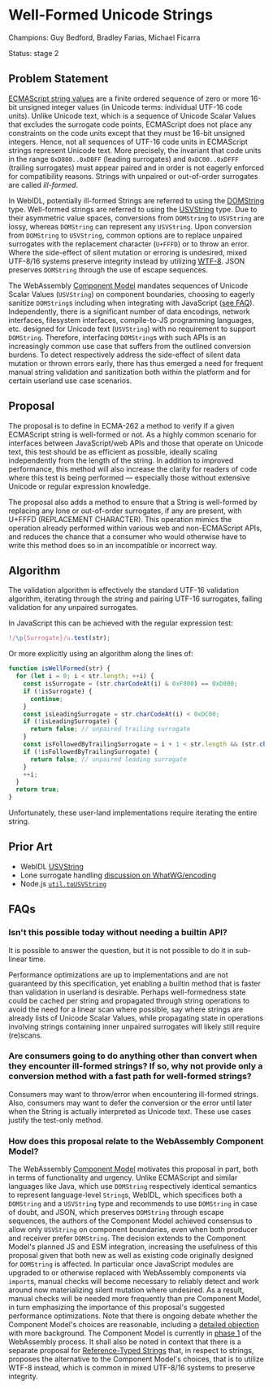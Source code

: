 # Well-Formed Unicode Strings

Champions: Guy Bedford, Bradley Farias, Michael Ficarra

Status: stage 2

## Problem Statement

[ECMAScript string values](https://tc39.es/ecma262/multipage/overview.html#sec-terms-and-definitions-string-value) are a finite ordered sequence of zero or more 16-bit unsigned integer values (in Unicode terms: individual UTF-16 code units). Unlike Unicode text, which is a sequence of Unicode Scalar Values that excludes the surrogate code points, ECMAScript does not place any constraints on the code units except that they must be 16-bit unsigned integers. Hence, not all sequences of UTF-16 code units in ECMAScript strings represent Unicode text. More precisely, the invariant that code units in the range `0xD800..0xDBFF` (leading surrogates) and `0xDC00..0xDFFF` (trailing surrogates) must appear paired and in order is not eagerly enforced for compatibility reasons. Strings with unpaired or out-of-order surrogates are called *ill-formed*.

In WebIDL, potentially ill-formed Strings are referred to using the [DOMString](https://webidl.spec.whatwg.org/#idl-DOMString) type. Well-formed strings are referred to using the [USVString](https://webidl.spec.whatwg.org/#idl-USVString) type. Due to their asymmetric value spaces, conversions from `DOMString` to `USVString` are lossy, whereas `DOMString` can represent any `USVString`. Upon conversion from `DOMString` to `USVString`, common options are to replace unpaired surrogates with the replacement character (`U+FFFD`) or to throw an error. Where the side-effect of silent mutation or erroring is undesired, mixed UTF-8/16 systems preserve integrity instead by utilizing [WTF-8](https://simonsapin.github.io/wtf-8/). JSON preserves `DOMString` through the use of escape sequences.

The WebAssembly [Component Model](https://github.com/WebAssembly/component-model) mandates sequences of Unicode Scalar Values (`USVString`) on component boundaries, choosing to eagerly sanitize `DOMString`s including when integrating with JavaScript ([see FAQ](#how-does-this-proposal-relate-to-the-webassembly-component-model)). Independently, there is a significant number of data encodings, network interfaces, filesystem interfaces, compile-to-JS programming languages, etc. designed for Unicode text (`USVString`) with no requirement to support `DOMString`. Therefore, interfacing `DOMString`s with such APIs is an increasingly common use case that suffers from the outlined conversion burdens. To detect respectively address the side-effect of silent data mutation or thrown errors early, there has thus emerged a need for frequent manual string validation and sanitization both within the platform and for certain userland use case scenarios.

## Proposal

The proposal is to define in ECMA-262 a method to verify if a given ECMAScript string is well-formed or not. As a highly common scenario for interfaces between JavaScript/web APIs and those that operate on Unicode text, this test should be as efficient as possible, ideally scaling independently from the length of the string. In addition to improved performance, this method will also increase the clarity for readers of code where this test is being performed &mdash; especially those without extensive Unicode or regular expression knowledge.

The proposal also adds a method to ensure that a String is well-formed by replacing any lone or out-of-order surrogates, if any are present, with U+FFFD (REPLACEMENT CHARACTER). This operation mimics the operation already performed within various web and non-ECMAScript APIs, and reduces the chance that a consumer who would otherwise have to write this method does so in an incompatible or incorrect way.

## Algorithm

The validation algorithm is effectively the standard UTF-16 validation algorithm, iterating through the string and pairing UTF-16 surrogates, failing validation for any unpaired surrogates.

In JavaScript this can be achieved with the regular expression test:

```js
!/\p{Surrogate}/u.test(str);
```

Or more explicitly using an algorithm along the lines of:

```js
function isWellFormed(str) {
  for (let i = 0; i < str.length; ++i) {
    const isSurrogate = (str.charCodeAt(i) & 0xF800) == 0xD800;
    if (!isSurrogate) {
      continue;
    }
    const isLeadingSurrogate = str.charCodeAt(i) < 0xDC00;
    if (!isLeadingSurrogate) {
      return false; // unpaired trailing surrogate
    }
    const isFollowedByTrailingSurrogate = i + 1 < str.length && (str.charCodeAt(i + 1) & 0xFC00) == 0xDC00;
    if (!isFollowedByTrailingSurrogate) {
      return false; // unpaired leading surrogate
    }
    ++i;
  }
  return true;
}
```

Unfortunately, these user-land implementations require iterating the entire string.

## Prior Art

* WebIDL [USVString](https://heycam.github.io/webidl/#idl-USVString)
* Lone surrogate handling [discussion on WhatWG/encoding](https://github.com/whatwg/encoding/issues/174)
* Node.js [`util.toUSVString`](https://nodejs.org/dist/latest-v16.x/docs/api/util.html#util_util_tousvstring_string)

## FAQs

### Isn't this possible today without needing a builtin API?

It is possible to answer the question, but it is not possible to do it in sub-linear time.

Performance optimizations are up to implementations and are not guaranteed by this specification, yet enabling a builtin method that is faster than validation in userland is desirable. Perhaps well-formedness state could be cached per string and propagated through string operations to avoid the need for a linear scan where possible, say where strings are already lists of Unicode Scalar Values, while propagating state in operations involving strings containing inner unpaired surrogates will likely still require (re)scans.

### Are consumers going to do anything other than convert when they encounter ill-formed strings? If so, why not provide only a conversion method with a fast path for well-formed strings?

Consumers may want to throw/error when encountering ill-formed strings. Also, consumers may want to defer the conversion or the error until later when the String is actually interpreted as Unicode text. These use cases justify the test-only method.

### How does this proposal relate to the WebAssembly Component Model?

The WebAssembly [Component Model](https://github.com/WebAssembly/component-model) motivates this proposal in part, both in terms of functionality and urgency. Unlike ECMAScript and similar languages like Java, which use `DOMString` respectively identical semantics to represent language-level `String`s, WebIDL, which specifices both a `DOMString` and a `USVString` type and recommends to use `DOMString` in case of doubt, and JSON, which preserves `DOMString` through escape sequences, the authors of the Component Model achieved consensus to allow only `USVString` on component boundaries, even when both producer and receiver prefer `DOMString`. The decision extends to the Component Model's planned JS and ESM integration, increasing the usefulness of this proposal given that both new as well as existing code originally designed for `DOMString` is affected. In particular once JavaScript modules are upgraded to or otherwise replaced with WebAssembly components via `import`s, manual checks will become necessary to reliably detect and work around now materializing silent mutation where undesired. As a result, manual checks will be needed more frequently than pre Component Model, in turn emphasizing the importance of this proposal's suggested performance optimizations. Note that there is ongoing debate whether the Component Model's choices are reasonable, including a [detailed objection](https://www.assemblyscript.org/standards-objections.html#component-model-2022-09) with more background. The Component Model is currently in [phase 1](https://github.com/WebAssembly/proposals) of the WebAssembly process. It shall also be noted in context that there is a separate proposal for [Reference-Typed Strings](https://github.com/WebAssembly/stringref) that, in respect to strings, proposes the alternative to the Component Model's choices, that is to utilize WTF-8 instead, which is common in mixed UTF-8/16 systems to preserve integrity.
